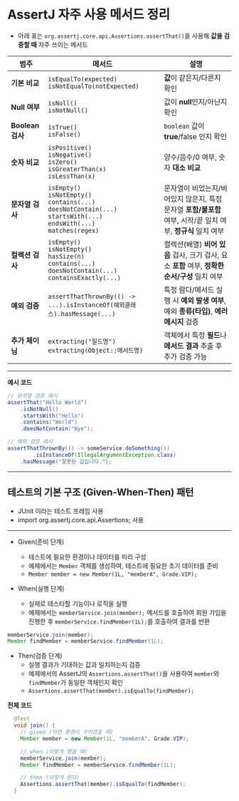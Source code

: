 # AssertJ 자주 사용 메서드 정리

- 아래 표는 `org.assertj.core.api.Assertions.assertThat()`을 사용해 **값을 검증할 때** 자주 쓰이는 메서드

| **범주**         | **메서드**                                                                                   | **설명**                                                                                                                               |
|------------------|----------------------------------------------------------------------------------------------|----------------------------------------------------------------------------------------------------------------------------------------|
| **기본 비교**    | `isEqualTo(expected)`<br>`isNotEqualTo(notExpected)`                                         | **값**이 같은지/다른지 확인                                                                                                            |
| **Null 여부**    | `isNull()`<br>`isNotNull()`                                                                  | 값이 **null**인지/아닌지 확인                                                                                                           |
| **Boolean 검사** | `isTrue()`<br>`isFalse()`                                                                    | `boolean` 값이 **true**/false 인지 확인                                                                                                 |
| **숫자 비교**    | `isPositive()`<br>`isNegative()`<br>`isZero()`<br>`isGreaterThan(x)`<br>`isLessThan(x)`      | 양수/음수/0 여부, 숫자 **대소 비교**                                                                                                    |
| **문자열 검사**  | `isEmpty()`<br>`isNotEmpty()`<br>`contains(...)`<br>`doesNotContain(...)`<br>`startsWith(...)`<br>`endsWith(...)`<br>`matches(regex)` | 문자열이 비었는지/비어있지 않은지, 특정 문자열 **포함/불포함** 여부, 시작/끝 일치 여부, **정규식** 일치 여부                               |
| **컬렉션 검사**  | `isEmpty()`<br>`isNotEmpty()`<br>`hasSize(n)`<br>`contains(...)`<br>`doesNotContain(...)`<br>`containsExactly(...)` | 컬렉션(배열) **비어 있음** 검사, 크기 검사, 요소 **포함** 여부, **정확한 순서/구성** 일치 여부                                             |
| **예외 검증**    | `assertThatThrownBy(() -> ...).isInstanceOf(예외클래스).hasMessage(...)`                      | 특정 람다/메서드 실행 시 **예외 발생 여부**, 예외 **종류(타입)**, **에러 메시지** 검증                                                    |
| **추가 체이닝**  | `extracting("필드명")`<br>`extracting(Object::메서드명)`                                      | 객체에서 특정 **필드**나 **메서드 결과** 추출 후 추가 검증 가능                                                                            |
---

**예시 코드**

```java
// 문자열 검증 예시
assertThat("Hello World")
    .isNotNull()
    .startsWith("Hello")
    .contains("World")
    .doesNotContain("Bye");

// 예외 검증 예시
assertThatThrownBy(() -> someService.doSomething())
        .isInstanceOf(IllegalArgumentException.class)
    .hasMessage("잘못된 값입니다.");

```
---

## 테스트의 기본 구조 (Given-When-Then) 패턴
- JUnit 이라는 테스트 프레임 사용
- import org.assertj.core.api.Assertions; 사용
--- 
- Given(준비 단계)
  - 테스트에 필요한 환경이나 데이터를 미리 구성
  - 예제에서는 `Member` 객체를 생성하여, 테스트에 필요한 초기 데이터를 준비
  - `Member member = new Member(1L, "memberA", Grade.VIP);`

- When(실행 단계)
  - 실제로 테스타할 기능이나 로직을 실행
  - 예제에서는 `memberService.join(member);` 메서드를 호출하여 회원 가입을 진행한 후 `memberService.findMember(1L);`를 호출하여 결과를 반환
```java
memberService.join(member); 
Member findMember = memberService.findMember(1L);
```

- Then(검증 단계)
  - 실행 결과가 기대하는 값과 일치하는지 검증
  - 예제에서의 AssertJ의 `Assertions.assertThat()`을 사용하여 `member`와 `findMember`가 동일한 객체인지 확인
  - `Assertions.assertThat(member).isEqualTo(findMember);`

**전체 코드**
```java
  @Test
  void join() {
    // given (이런 환경이 주어졌을 때)
    Member member = new Member(1L, "memberA", Grade.VIP);

    // when (이렇게 했을 때)
    memberService.join(member);
    Member findMember = memberService.findMember(1L);

    // then (이렇게 된다)
    Assertions.assertThat(member).isEqualTo(findMember);
  }
```

